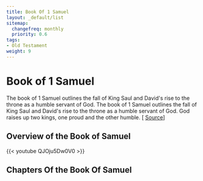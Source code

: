 ```yaml
---
title: Book Of 1 Samuel
layout: _default/list
sitemap:
  changefreq: monthly
  priority: 0.6
tags:
- Old Testament
weight: 9
---
```

# Book of 1 Samuel

The book of 1 Samuel outlines the fall of King Saul and David's rise to the throne as a humble servant of God. The book of 1 Samuel outlines the fall of King Saul and David's rise to the throne as a humble servant of God. God raises up two kings, one proud and the other humble. [ [Source](https://bibleproject.com/explore/video/1-samuel/)]

## Overview of the Book of Samuel
{{< youtube QJOju5Dw0V0 >}}

## Chapters Of the Book Of Samuel
